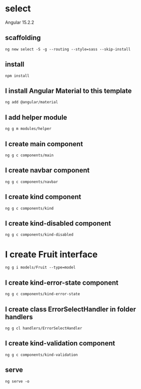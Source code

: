 # select

Angular 15.2.2

## scaffolding

```shell
ng new select -S -g --routing --style=sass --skip-install
```

## install

```shell
npm install
```

## I install Angular Material to this template

```shell
ng add @angular/material
```

## I add helper module

```shell
ng g m modules/helper
```

## I create main component

```shell
ng g c components/main
```

## I create navbar component

```shell
ng g c components/navbar
```

## I create kind component

```shell
ng g c components/kind
```

## I create kind-disabled component

```shell
ng g c components/kind-disabled
```

# I create Fruit interface

```shell
ng g i models/Fruit --type=model
```

## I create kind-error-state component

```shell
ng g c components/kind-error-state
```

## I create class ErrorSelectHandler in folder handlers

```shell
ng g cl handlers/ErrorSelectHandler
```

## I create kind-validation component

```shell
ng g c components/kind-validation
```

## serve

```shell
ng serve -o
```
